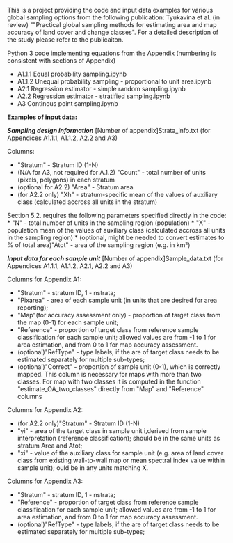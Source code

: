 This is a project providing the code and input data examples for various global sampling options from the following publication: Tyukavina et al. (in review) ""Practical global sampling methods for estimating area and map accuracy of land cover and change classes". For a detailed description of the study please refer to the publicaiton.

Python 3 code implementing equations from the Appendix (numbering is consistent with sections of Appendix)
* A1.1.1 Equal probability sampling.ipynb
* A1.1.2 Unequal probability sampling - proportional to unit area.ipynb
* A2.1 Regression estimator - simple random sampling.ipynb
* A2.2 Regression estimator - stratified sampling.ipynb
* A3 Continous point sampling.ipynb

**Examples of input data:**

***Sampling design information***
[Number of appendix]Strata_info.txt (for Appendices A1.1.1, A1.1.2, A2.2 and A3)

   Columns: 
   * "Stratum" - Stratum ID (1-N)
   * (N/A for A3, not required for A.1.2) "Count" - total number of units (pixels, polygons) in each stratum
   * (optional for A2.2) "Area" - Stratum area
   * (for A2.2 only) "Xh" - stratum-specific mean of the values of auxiliary class (calculated accross all units in the stratum)
 
   Section 5.2. requires the following parameters specified directly in the code:
	* "N" - total number of units in the sampling region (population)
	* "X" - population mean of the values of auxiliary class (calculated accross all units in the sampling region)
	* (optional, might be needed to convert estimates to % of total area)"Atot" - area of the sampling region (e.g. in km²)

***Input data for each sample unit***
[Number of appendix]Sample_data.txt (for Appendices A1.1.1, A1.1.2, A2.1, A2.2 and A3)

   Columns for Appendix A1:
   * "Stratum" - stratum ID, 1 - nstrata;
   * "Pixarea" - area of each sample unit (in units that are desired for area reporting);
   * "Map"(for accuracy assessment only) - proportion of target class from the map (0-1) for each sample unit;
   * "Reference" - proportion of target class from reference sample classification for each sample unit; allowed values are from -1 to 1 for area estimation, and from 0 to 1 for map accuracy assessment.
   * (optional)"RefType" - type labels, if the are of target class needs to be estimated separately for multiple sub-types;
   * (optional)"Correct" - proportion of sample unit (0-1), which is correctly mapped. This column is necessary for maps with more than two classes. For map with two classes it is computed in the function "estimate_OA_two_classes" directly from "Map" and "Reference" columns

   Columns for Appendix A2:
   * (for A2.2 only)"Stratum" - Stratum ID (1-N)
   * "yi" - area of the target class in sample unit i,derived from sample interpretation (reference classification); should be in the same units as stratum Area and Atot;
   * "xi" - value of the auxiliary class for sample unit (e.g. area of land cover class from existing wall-to-wall map or mean spectral index value within sample unit); ould be in any units matching X.

   Columns for Appendix A3:
   * "Stratum" - stratum ID, 1 - nstrata;
   * "Reference" - proportion of target class from reference sample classification for each sample unit; allowed values are from -1 to 1 for area estimation, and from 0 to 1 for map accuracy assessment.
   * (optional)"RefType" - type labels, if the are of target class needs to be estimated separately for multiple sub-types;
